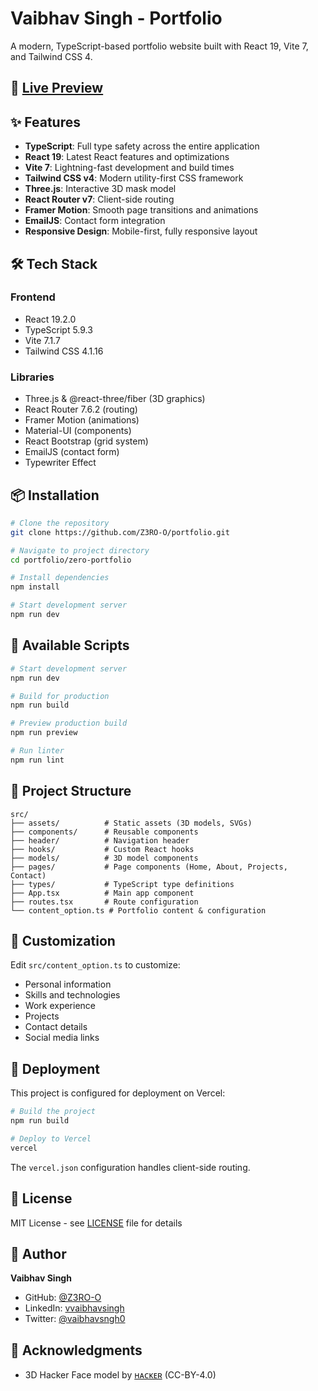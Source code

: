 # Vaibhav Singh - Portfolio

A modern, TypeScript-based portfolio website built with React 19, Vite 7, and Tailwind CSS 4.

## 🚀 [Live Preview](https://vaibhavsingh.vercel.app/)

## ✨ Features

- **TypeScript**: Full type safety across the entire application
- **React 19**: Latest React features and optimizations
- **Vite 7**: Lightning-fast development and build times
- **Tailwind CSS v4**: Modern utility-first CSS framework
- **Three.js**: Interactive 3D mask model
- **React Router v7**: Client-side routing
- **Framer Motion**: Smooth page transitions and animations
- **EmailJS**: Contact form integration
- **Responsive Design**: Mobile-first, fully responsive layout

## 🛠️ Tech Stack

### Frontend
- React 19.2.0
- TypeScript 5.9.3
- Vite 7.1.7
- Tailwind CSS 4.1.16

### Libraries
- Three.js & @react-three/fiber (3D graphics)
- React Router 7.6.2 (routing)
- Framer Motion (animations)
- Material-UI (components)
- React Bootstrap (grid system)
- EmailJS (contact form)
- Typewriter Effect

## 📦 Installation

```bash
# Clone the repository
git clone https://github.com/Z3RO-O/portfolio.git

# Navigate to project directory
cd portfolio/zero-portfolio

# Install dependencies
npm install

# Start development server
npm run dev
```

## 🔧 Available Scripts

```bash
# Start development server
npm run dev

# Build for production
npm run build

# Preview production build
npm run preview

# Run linter
npm run lint
```

## 📁 Project Structure

```
src/
├── assets/          # Static assets (3D models, SVGs)
├── components/      # Reusable components
├── header/          # Navigation header
├── hooks/           # Custom React hooks
├── models/          # 3D model components
├── pages/           # Page components (Home, About, Projects, Contact)
├── types/           # TypeScript type definitions
├── App.tsx          # Main app component
├── routes.tsx       # Route configuration
└── content_option.ts # Portfolio content & configuration
```

## 🎨 Customization

Edit `src/content_option.ts` to customize:
- Personal information
- Skills and technologies
- Work experience
- Projects
- Contact details
- Social media links

## 🚀 Deployment

This project is configured for deployment on Vercel:

```bash
# Build the project
npm run build

# Deploy to Vercel
vercel
```

The `vercel.json` configuration handles client-side routing.

## 📝 License

MIT License - see [LICENSE](./LICENSE) file for details

## 👤 Author

**Vaibhav Singh**
- GitHub: [@Z3RO-O](https://github.com/Z3RO-O)
- LinkedIn: [vvaibhavsingh](https://www.linkedin.com/in/vvaibhavsingh/)
- Twitter: [@vaibhavsngh0](https://twitter.com/vaibhavsngh0)

## 🙏 Acknowledgments

- 3D Hacker Face model by [ʜᴀᴄᴋᴇʀ](https://sketchfab.com/infohack) (CC-BY-4.0)
